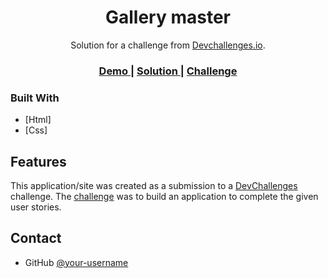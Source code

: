 
<h1 align="center">Gallery master</h1>

<div align="center">
   Solution for a challenge from  <a href="http://devchallenges.io" target="_blank">Devchallenges.io</a>.
</div>

<div align="center">
  <h3>
    <a href="https://il-mostroo.github.io/DevChallengesio.my-gallery-master/">
      Demo
    </a>
    <span> | </span>
    <a href="https://https://devchallenges.io/solutions/PEyooUZ9buwVIrfa03HV">
      Solution
    </a>
    <span> | </span>
    <a href="https://devchallenges.io/challenges/gcbWLxG6wdennelX7b8I">
      Challenge
    </a>
  </h3>
</div>

### Built With

- [Html]
- [Css]

## Features

This application/site was created as a submission to a [DevChallenges](https://devchallenges.io/challenges) challenge. The [challenge](https://devchallenges.io/challenges/gcbWLxG6wdennelX7b8I) was to build an application to complete the given user stories.

## Contact

- GitHub [@your-username](https://github.com/il-moostro)
